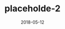 ---
layout: post
title: placeholde-2
description: A visual breakdown of how to use the ET jekyll theme
tags: [javascript, jekyll]
date: 2018-05-12
---